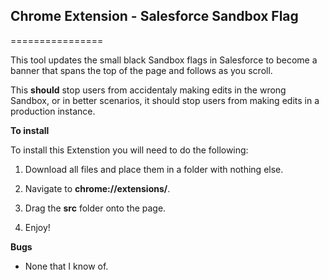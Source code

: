 ## Chrome Extension - Salesforce Sandbox Flag
================

This tool updates the small black Sandbox flags in Salesforce to become a banner that spans the top of the page and follows as you scroll.

This __should__ stop users from accidentaly making edits in the wrong Sandbox, or in better scenarios, it should stop users from making edits in a production instance.

**To install**

To install this Extenstion you will need to do the following:

1) Download all files and place them in a folder with nothing else.

2) Navigate to **chrome://extensions/**.

3) Drag the **src** folder onto the page.

4) Enjoy!

**Bugs**
- None that I know of.